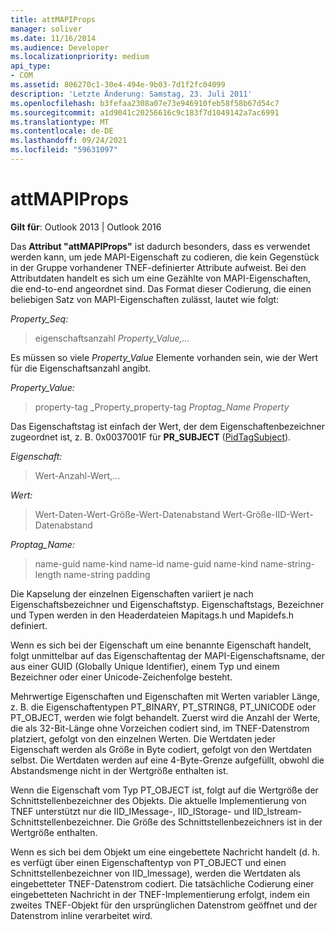 ```yaml
---
title: attMAPIProps
manager: soliver
ms.date: 11/16/2014
ms.audience: Developer
ms.localizationpriority: medium
api_type:
- COM
ms.assetid: 806270c1-30e4-494e-9b03-7d1f2fc04099
description: 'Letzte Änderung: Samstag, 23. Juli 2011'
ms.openlocfilehash: b3fefaa2308a07e73e946910feb58f58b67d54c7
ms.sourcegitcommit: a1d9041c20256616c9c183f7d1049142a7ac6991
ms.translationtype: MT
ms.contentlocale: de-DE
ms.lasthandoff: 09/24/2021
ms.locfileid: "59631097"
---
```

# <a name="attmapiprops"></a>attMAPIProps

  
  
**Gilt für**: Outlook 2013 | Outlook 2016 
  
Das **Attribut "attMAPIProps"** ist dadurch besonders, dass es verwendet werden kann, um jede MAPI-Eigenschaft zu codieren, die kein Gegenstück in der Gruppe vorhandener TNEF-definierter Attribute aufweist. Bei den Attributdaten handelt es sich um eine Gezählte von MAPI-Eigenschaften, die end-to-end angeordnet sind. Das Format dieser Codierung, die einen beliebigen Satz von MAPI-Eigenschaften zulässt, lautet wie folgt:  
  
 _Property_Seq:_
  
> eigenschaftsanzahl  _Property_Value,..._
    
Es müssen so viele  _Property_Value_ Elemente vorhanden sein, wie der Wert für die Eigenschaftsanzahl angibt. 
  
 _Property_Value:_
  
> property-tag _Property_property-tag  _Proptag_Name Property_
    
Das Eigenschaftstag ist einfach der Wert, der dem Eigenschaftenbezeichner zugeordnet ist, z. B. 0x0037001F für **PR_SUBJECT** ([PidTagSubject](pidtagsubject-canonical-property.md)).
  
 _Eigenschaft:_
  
>   Wert-Anzahl-Wert,... 
    
 _Wert:_
  
> Wert-Daten-Wert-Größe-Wert-Datenabstand Wert-Größe-IID-Wert-Datenabstand
    
 _Proptag_Name:_
  
> name-guid name-kind name-id name-guid name-kind name-string-length name-string padding
    
Die Kapselung der einzelnen Eigenschaften variiert je nach Eigenschaftsbezeichner und Eigenschaftstyp. Eigenschaftstags, Bezeichner und Typen werden in den Headerdateien Mapitags.h und Mapidefs.h definiert.
  
Wenn es sich bei der Eigenschaft um eine benannte Eigenschaft handelt, folgt unmittelbar auf das Eigenschaftentag der MAPI-Eigenschaftsname, der aus einer GUID (Globally Unique Identifier), einem Typ und einem Bezeichner oder einer Unicode-Zeichenfolge besteht.
  
Mehrwertige Eigenschaften und Eigenschaften mit Werten variabler Länge, z. B. die Eigenschaftentypen PT_BINARY, PT_STRING8, PT_UNICODE oder PT_OBJECT, werden wie folgt behandelt. Zuerst wird die Anzahl der Werte, die als 32-Bit-Länge ohne Vorzeichen codiert sind, im TNEF-Datenstrom platziert, gefolgt von den einzelnen Werten. Die Wertdaten jeder Eigenschaft werden als Größe in Byte codiert, gefolgt von den Wertdaten selbst. Die Wertdaten werden auf eine 4-Byte-Grenze aufgefüllt, obwohl die Abstandsmenge nicht in der Wertgröße enthalten ist.
  
Wenn die Eigenschaft vom Typ PT_OBJECT ist, folgt auf die Wertgröße der Schnittstellenbezeichner des Objekts. Die aktuelle Implementierung von TNEF unterstützt nur die IID_IMessage-, IID_IStorage- und IID_Istream-Schnittstellenbezeichner. Die Größe des Schnittstellenbezeichners ist in der Wertgröße enthalten.
  
Wenn es sich bei dem Objekt um eine eingebettete Nachricht handelt (d. h. es verfügt über einen Eigenschaftentyp von PT_OBJECT und einen Schnittstellenbezeichner von IID_Imessage), werden die Wertdaten als eingebetteter TNEF-Datenstrom codiert. Die tatsächliche Codierung einer eingebetteten Nachricht in der TNEF-Implementierung erfolgt, indem ein zweites TNEF-Objekt für den ursprünglichen Datenstrom geöffnet und der Datenstrom inline verarbeitet wird.
  

